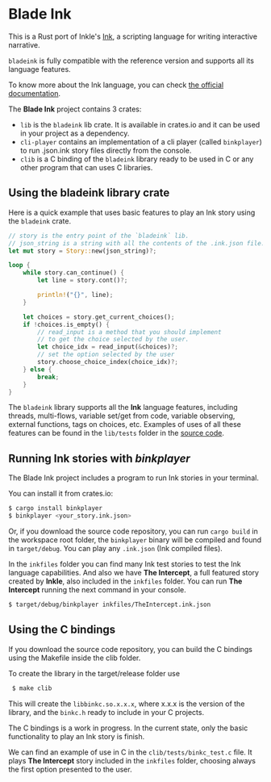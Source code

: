 # Blade Ink
This is a Rust port of Inkle's [Ink](https://github.com/inkle/ink), a scripting language for writing interactive narrative.

`bladeink` is fully compatible with the reference version and supports all its language features.

To know more about the Ink language, you can check [the official documentation](https://github.com/inkle/ink/blob/master/Documentation/WritingWithInk.md).

The **Blade Ink** project contains 3 crates:

- `lib` is the `bladeink` lib crate. It is available in crates.io and it can be used in your project as a dependency.
- `cli-player` contains an implementation of a cli player (called `binkplayer`) to run .json.ink story files directly from the console.
- `clib` is a C binding of the `bladeink` library ready to be used in C or any other program that can uses C libraries.

## Using the bladeink library crate

Here is a quick example that uses basic features to play an Ink story using the `bladeink` crate.

```rust
// story is the entry point of the `bladeink` lib.
// json_string is a string with all the contents of the .ink.json file.
let mut story = Story::new(json_string)?;

loop {
    while story.can_continue() {
        let line = story.cont()?;

        println!("{}", line);
    }

    let choices = story.get_current_choices();
    if !choices.is_empty() {
        // read_input is a method that you should implement
        // to get the choice selected by the user.
        let choice_idx = read_input(&choices)?;
        // set the option selected by the user
        story.choose_choice_index(choice_idx)?;
    } else {
        break;
    }
}
```

The `bladeink` library supports all the **Ink** language features, including threads, multi-flows, variable set/get from code, variable observing, external functions, tags on choices, etc. Examples of uses of all these features can be found in the `lib/tests` folder in the [source code](https://github.com/bladecoder/blade-ink-rs/tree/main/lib/tests).


## Running Ink stories with *binkplayer*

The Blade Ink project includes a program to run Ink stories in your terminal.

You can install it from crates.io:

```bash
$ cargo install binkplayer
$ binkplayer <your_story.ink.json>
```

Or, if you download the source code repository, you can run `cargo build` in the workspace root folder, the `binkplayer` binary will be compiled and found in `target/debug`. You can play any `.ink.json` (Ink compiled files).

In the `inkfiles` folder you can find many Ink test stories to test the Ink language capabilities. And also we have **The Intercept**, a full featured story created by **Inkle**, also included in the `inkfiles` folder. You can run **The Intercept** running the next command in your console.

```bash
$ target/debug/binkplayer inkfiles/TheIntercept.ink.json
```

## Using the C bindings

If you download the source code repository, you can build the C bindings using the Makefile inside the clib folder.

To create the library in the target/release folder use

```bash
 $ make clib
```

This will create the `libbinkc.so.x.x.x`, where x.x.x is the version of the library, and the `binkc.h` ready to include in your C projects.

The C bindings is a work in progress. In the current state, only the basic functionality to play an Ink story is finish.

We can find an example of use in C in the `clib/tests/binkc_test.c` file. It plays **The Intercept** story included in the `inkfiles` folder, choosing always the first option presented to the user.
